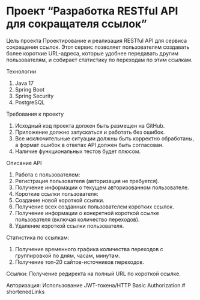 # Проект “Разработка RESTful API для сокращателя ссылок”

Цель проекта
Проектирование и реализация RESTful API для сервиса сокращения ссылок. Этот сервис позволяет пользователям создавать более короткие URL-адреса, которые удобнее передавать другим пользователям, и собирает статистику по переходам по этим ссылкам.

Технологии
1. Java 17
2. Spring Boot
3. Spring Security
4. PostgreSQL


Требования к проекту

1. Исходный код проекта должен быть размещен на GitHub.
2. Приложение должно запускаться и работать без ошибок.
3. Все исключительные ситуации должны быть корректно обработаны, а формат ошибок в ответах API должен быть согласован.
4. Наличие функциональных тестов будет плюсом.

Описание API
1. Работа с пользователем:
2. Регистрация пользователя (авторизация не требуется).
3. Получение информации о текущем авторизованном пользователе.
4. Короткие ссылки пользователя:
5. Создание новой короткой ссылки.
6. Получение всех созданных пользователем коротких ссылок.
7. Получение информации о конкретной короткой ссылке пользователя (включая количество переходов).
8. Удаление короткой ссылки пользователя.

Статистика по ссылкам:
1. Получение временного графика количества переходов с группировкой по дням, часам, минутам.
2. Получение топ-20 сайтов-источников переходов.

Ссылки:
Получение редиректа на полный URL по короткой ссылке.

Авторизация:
Использование JWT-токена/HTTP Basic Authorization.# shortenedLinks